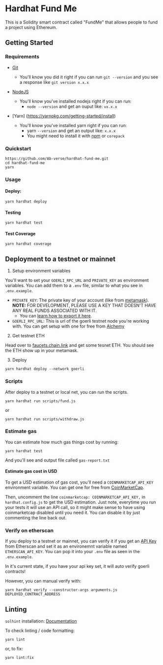 # Hardhat Fund Me
This is a Solidity smart contract called "FundMe" that allows people to fund a project using Ethereum.

## Getting Started
### Requirements
- [Git](https://git-scm.com/book/en/v2/Getting-Started-Installing-Git) 
  - You'll know you did it right if you can run ```git --version``` and you see a response like ```git version x.x.x```
  
- [NodeJS](https://nodejs.org/en/)
  - You'll know you've installed nodejs right if you can run:
    - ```node --version``` and get an ouput like: ```vx.x.x```
    
- [Yarn] (https://yarnpkg.com/getting-started/install)
  - You'll know you've installed yarn right if you can run:
    - yarn ```--version``` and get an output like: ```x.x.x```
    - You might need to install it with [npm](https://classic.yarnpkg.com/lang/en/docs/install/#windows-stable) or ```corepack```
    
### Quickstart
``` 
https://github.com/Ab-verse/hardhat-fund-me.git
cd hardhat-fund-me
yarn
```
### Usage
#### Deploy:

```
yarn hardhat deploy
```
#### Testing
```
yarn hardhat test
```
#### Test Coverage
```
yarn hardhat coverage
```

## Deployment to a testnet or mainnet

1. Setup environment variables

You'll want to set your `GOERLI_RPC_URL` and `PRIVATE_KEY` as environment variables. You can add them to a `.env` file, similar to what you see in `.env.example`.

- `PRIVATE_KEY`: The private key of your account (like from [metamask](https://metamask.io/)). **NOTE:** FOR DEVELOPMENT, PLEASE USE A KEY THAT DOESN'T HAVE ANY REAL FUNDS ASSOCIATED WITH IT.
  - You can [learn how to export it here](https://metamask.zendesk.com/hc/en-us/articles/360015289632-How-to-Export-an-Account-Private-Key).
- `GOERLI_RPC_URL`: This is url of the goerli testnet node you're working with. You can get setup with one for free from [Alchemy](https://alchemy.com/?a=673c802981)

2. Get testnet ETH

Head over to [faucets.chain.link](https://faucets.chain.link/) and get some tesnet ETH. You should see the ETH show up in your metamask.

3. Deploy

```
yarn hardhat deploy --network goerli
```
### Scripts

After deploy to a testnet or local net, you can run the scripts. 

```
yarn hardhat run scripts/fund.js
```

or
```
yarn hardhat run scripts/withdraw.js
```

### Estimate gas

You can estimate how much gas things cost by running:

```
yarn hardhat test
```

And you'll see and output file called `gas-report.txt`

#### Estimate gas cost in USD

To get a USD estimation of gas cost, you'll need a `COINMARKETCAP_API_KEY` environment variable. You can get one for free from [CoinMarketCap](https://pro.coinmarketcap.com/signup). 

Then, uncomment the line `coinmarketcap: COINMARKETCAP_API_KEY,` in `hardhat.config.js` to get the USD estimation. Just note, everytime you run your tests it will use an API call, so it might make sense to have using coinmarketcap disabled until you need it. You can disable it by just commenting the line back out. 


### Verify on etherscan

If you deploy to a testnet or mainnet, you can verify it if you get an [API Key](https://etherscan.io/myapikey) from Etherscan and set it as an environemnt variable named `ETHERSCAN_API_KEY`. You can pop it into your `.env` file as seen in the `.env.example`.

In it's current state, if you have your api key set, it will auto verify goerli contracts!

However, you can manual verify with:

```
yarn hardhat verify --constructor-args arguments.js DEPLOYED_CONTRACT_ADDRESS
```

## Linting

`solhint` installation: [Documentation](https://protofire.github.io/solhint/#installation)

To check linting / code formatting:
```
yarn lint
```
or, to fix: 
```
yarn lint:fix
```

  

